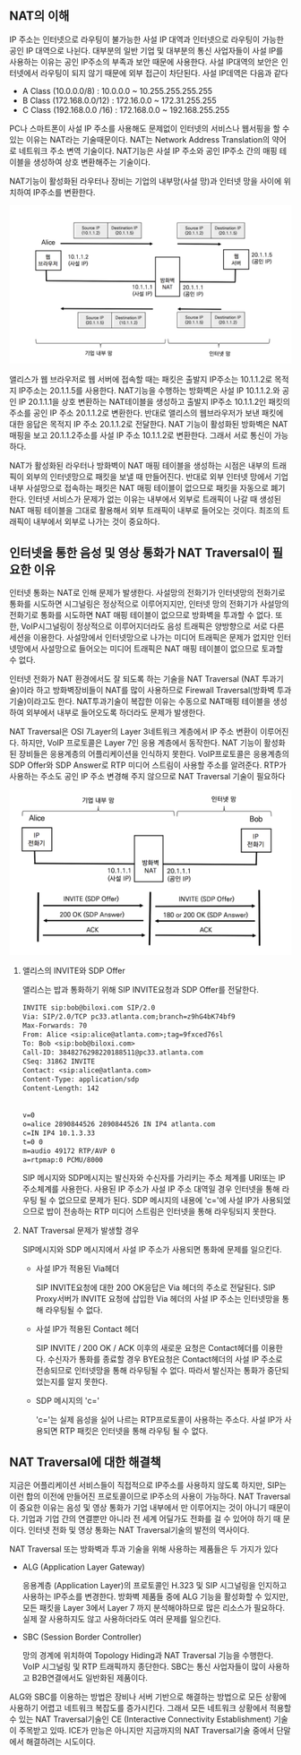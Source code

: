 ## NAT의 이해

IP 주소는 인터넷으로 라우팅이 불가능한 사설 IP 대역과 인터넷으로 라우팅이 가능한 공인 IP 대역으로 나뉜다. 대부분의 일반 기업 및 대부분의 통신 사업자들이 사설 IP를 사용하는 이유는 공인 IP주소의 부족과 보안 때문에 사용한다. 사설 IP대역의 보안은 인터넷에서 라우팅이 되지 않기 때문에 외부 접근이 차단된다. 사설 IP데역은 다음과 같다

- A Class (10.0.0.0/8) : 10.0.0.0 ~ 10.255.255.255.255
- B Class (172.168.0.0/12) : 172.16.0.0 ~ 172.31.255.255
- C Class (192.168.0.0 /16) : 172.168.0.0 ~ 192.168.255.255

PC나 스마트폰이 사설 IP 주소를 사용해도 문제없이 인터넷의 서비스나 웹서핑을 할 수 있는 이유는 NAT라는 기술때문이다. NAT는 Network Address Translation의 약어로 네트워크 주소 변역 기술이다. NAT기능은 사설 IP 주소와 공인 IP주소 간의 매핑 테이블을 생성하여 상호 변환해주는 기술이다.

NAT기능이 활성화된 라우터나 장비는 기업의 내부망(사설 망)과 인터넷 망을 사이에 위치하여 IP주소를 변환한다.

![NAT](./image/29_1.png)

앨리스가 웹 브라우저로 웹 서버에 접속할 때는 패킷은 출발지 IP주소는 10.1.1.2로 목적지 IP주소는 20.1.1.5를 사용한다. NAT기능을 수행하는 방화벽은 사설 IP 10.1.1.2.와 공인 IP 20.1.1.1을 상호 변환하는 NAT테이블을 생성하고 출발지 IP주소 10.1.1.2인 패킷의 주소를 공인 IP 주소 20.1.1.2로 변환한다. 반대로 앨리스의 웹브라우저가 보낸 패킷에 대한 응답은 목적지 IP 주소 20.1.1.2로 전달한다. NAT 기능이 활성화된 방화벽은 NAT매핑을 보고 20.1.1.2주소를 사설 IP 주소 10.1.1.2로 변환한다. 그래서 서로 통신이 가능하다.

NAT가 활성화된 라우터나 방화벽이 NAT 매핑 테이블을 생성하는 시점은 내부의 트래픽이 외부의 인터넷망으로 패킷을 보낼 때 만들어진다. 반대로 외부 인터넷 망에서 기업 내부 사설망으로 접속하는 패킷은  NAT 매핑 테이블이 없으므로 패킷을 자동으로 폐기한다. 인터넷 서비스가 문제가 없는 이유는 내부에서 외부로 트래픽이 나갈 때 생성된 NAT 매핑 테이블을 그대로 활용해서 외부 트래픽이 내부로 들어오는 것이다. 최조의 트래픽이 내부에서 외부로 나가는 것이 중요하다.

## 인터넷을 통한 음성 및 영상 통화가 NAT Traversal이 필요한 이유

인터넷 통화는 NAT로 인해 문제가 발생한다. 사설망의 전화기가 인터넷망의 전화기로 통화를 시도하면 시그널링은 정상적으로 이루어지지만, 인터넷 망의 전화기가 사설망의 전화기로 통화를 시도하면 NAT 매핑 테이블이 없으므로 방화벽을 투과할 수 없다. 또한, VoIP시그널링이 정상적으로 이루어지더라도 음성 트래픽은 양방향으로 서로 다른 세션을 이용한다. 사설망에서 인터넷망으로 나가는 미디어 트래픽은 문제가 없지만 인터넷망에서 사설망으로 들어오는 미디어 트래픽은 NAT 매핑 테이블이 없으므로 토과할 수 없다.

인터넷 전화가 NAT 환경에서도 잘 되도록 하는 기술을 NAT Traversal (NAT 투과기술)이라 하고 방화벽장비들이 NAT를 많이 사용하므로 Firewall Traversal(방화벽 투과 기술)이라고도 한다. NAT투과기술이 복잡한 이유는 수동으로 NAT매핑 테이블을 생성하여 외부에서 내부로 들어오도록 하더라도 문제가 발생한다.

NAT Traversal은 OSI 7Layer의 Layer 3네트워크 계층에서 IP 주소 변환이 이루어진다. 하지만, VoIP 프로토콜은 Layer 7인 응용 계층에서 동작한다. NAT 기능이 활성화된 장비들은 응용계층의 어플리케이션을 인식하지 못한다. VoIP프로토콜은 응용계층의 SDP Offer와 SDP Answer로 RTP 미디어 스트림이 사용할 주소를 알려준다. RTP가 사용하는 주소도 공인 IP 주소 변경해 주지 않으므로 NAT Traversal 기술이 필요하다

![VoIP에서 NAT가 문제가 되는 이유](./image/29_2.png)

1. 앨리스의 INVITE와 SDP Offer

   앨리스는 밥과 통화하기 위해 SIP INVITE요청과 SDP Offer를 전달한다.

   ```sip
   INVITE sip:bob@biloxi.com SIP/2.0
   Via: SIP/2.0/TCP pc33.atlanta.com;branch=z9hG4bK74bf9
   Max-Forwards: 70
   From: Alice <sip:alice@atlanta.com>;tag=9fxced76sl 
   To: Bob <sip:bob@biloxi.com>
   Call-ID: 3848276298220188511@pc33.atlanta.com
   CSeq: 31862 INVITE 
   Contact: <sip:alice@atlanta.com> 
   Content-Type: application/sdp
   Content-Length: 142
   
   
   v=0
   o=alice 2890844526 2890844526 IN IP4 atlanta.com
   c=IN IP4 10.1.3.33
   t=0 0
   m=audio 49172 RTP/AVP 0 
   a=rtpmap:0 PCMU/8000
   ```

   SIP 메시지와 SDP메시지는 발신자와 수신자를 가리키는 주소 체계를 URI또는 IP주소체계를 사용한다. 사용된 IP 주소가 사설 IP 주소 대역일 경우 인터넷을 통해 라우팅 될 수 없으므로 문제가 된다. SDP 메시지의 내용에 'c='에 사설 IP가 사용되었으므로 밥이 전송하는 RTP 미디어 스트림은 인터넷을 통해 라우팅되지 못한다.

2. NAT Traversal 문제가 발생할 경우

   SIP메시지와 SDP 메시지에서 사설 IP 주소가 사용되면 통화에 문제를 일으킨다.

   - 사설 IP가 적용된 Via헤더

     SIP INVITE요청에 대한 200 OK응답은 Via 헤더의 주소로 전달된다. SIP Proxy서버가 INVITE 요청에 삽입한 Via 헤더의 사설 IP 주소는 인터넷망을 통해 라우팅될 수 없다.

   - 사설 IP가 적용된 Contact 헤더

     SIP INVITE / 200 OK / ACK 이후의 새로운 요청은  Contact헤더를 이용한다. 수신자가 통화를 종료할 경우 BYE요청은 Contact헤더의 사설 IP 주소로 전송되므로 인터넷망을 통해 라우팅될 수 없다. 따라서 발신자는 통화가 중단되었는지를 알지 못한다.

   - SDP 메시지의 'c='

     'c='는 실제 음성을 실어 나르는 RTP프로토콜이 사용하는 주소다. 사설 IP가 사용되면 RTP 패킷은 인터넷을 통해 라우팅 될 수 없다.

## NAT Traversal에 대한 해결책

지금은 어플리케이션 서비스들이 직접적으로 IP주소를 사용하지 않도록 하지만, SIP는 이런 합의 이전에 만들어진 프로토콜이므로 IP주소의 사용이 가능하다. NAT Traversal이 중요한 이유는 음성 및 영상 통화가 기업 내부에서 만 이루어지는 것이 아니기 때문이다. 기업과 기업 간의 연결뿐만 아니라 전 세계 어딜가도 전화를 걸 수 있어야 하기 때 문이다. 인터넷 전화 및 영상 통화는 NAT Traversal기술의 발전의 역사이다.

NAT Traversal 또는 방화벽과 투과 기술을 위해 사용하는 제품들은 두 가지가 있다

- ALG (Application Layer Gateway)

  응용계층 (Application Layer)의 프로토콜인 H.323 및 SIP 시그널링을 인지하고 사용하는 IP주소를 변경한다. 방화벽 제품들 중에 ALG 기능을 활성화할 수 있지만, 모든 패킷을 Layer 3에서 Layer 7 까지 분석해야하므로 많은 리소스가 필요하다. 실제 잘 사용하지도 않고 사용하더라도 여러 문제를 일으킨다.

- SBC (Session Border Controller)

  망의 경계에 위치하여 Topology Hiding과 NAT Traversal 기능을 수행한다. VoIP 시그널링 및 RTP 트래픽까지 종단한다. SBC는 통신 사업자들이 많이 사용하고 B2B연결에서도 일반화된 제품이다.

ALG와 SBC를 이용하는 방법은 장비나 서버 기반으로 해결하는 방법으로 모든 상황에 사용하기 어렵고 네트워크 복잡도를 증가시킨다. 그래서 모든 네트워크 상황에서 적용할 수 있는 NAT Traversal기술인 CE (Interactive Connectivity Establishment) 기술이 주목받고 있따. ICE가 만능은 아니지만 지금까지의 NAT Traversal기술 중에서 단말에서 해결하려는 시도이다.